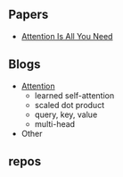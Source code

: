 ## Papers
- [Attention Is All You Need](https://arxiv.org/abs/1706.03762)
## Blogs
- [Attention](https://towardsdatascience.com/all-you-need-to-know-about-attention-and-transformers-in-depth-understanding-part-1-552f0b41d021)
   - learned self-attention
   - scaled dot product
   - query, key, value
   - multi-head
- Other
## repos
